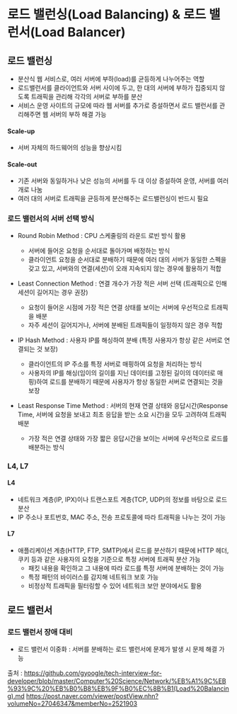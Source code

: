 # 로드 밸런싱(Load Balancing) & 로드 밸런서(Load Balancer)

## 로드 밸런싱
- 분산식 웹 서비스로, 여러 서버에 부하(load)를 균등하게 나누어주는 역할
- 로드밸런서를 클라이언트와 서버 사이에 두고, 한 대의 서버에 부하가 집중되지 않도록 트래픽을 관리해 각각의 서버로 부하를 분산
- 서비스 운영 사이트의 규모에 따라 웹 서버를 추가로 증설하면서 로드 밸런서를 관리해주면 웹 서버의 부하 해결 가능

#### Scale-up
- 서버 자체의 하드웨어의 성능을 향상시킴
#### Scale-out
- 기존 서버와 동일하거나 낮은 성능의 서버를 두 대 이상 증설하여 운영, 서버를 여러 개로 나눔
- 여러 대의 서버로 트래픽을 균등하게 분산해주는 로드밸런싱이 반드시 필요

### 로드 밸런서의 서버 선택 방식
- Round Robin Method : CPU 스케줄링의 라운드 로빈 방식 활용
    - 서버에 들어온 요청을 순서대로 돌아가며 배정하는 방식
    - 클라이언트 요청을 순서대로 분배하기 때문에 여러 대의 서버가 동일한 스펙을 갖고 있고, 서버와의 연결(세션)이 오래 지속되지 않는 경우에 활용하기 적합

- Least Connection Method : 연결 개수가 가장 적은 서버 선택 (트래픽으로 인해 세션이 길어지는 경우 권장)
    - 요청이 들어온 시점에 가장 적은 연결 상태를 보이는 서버에 우선적으로 트래픽을 배분
    - 자주 세션이 길어지거나, 서버에 분배된 트래픽들이 일정하지 않은 경우 적합
- IP Hash Method : 사용자 IP를 해싱하여 분배 (특정 사용자가 항상 같은 서버로 연결되는 것 보장)
    - 클라이언트의 IP 주소를 특정 서버로 매핑하여 요청을 처리하는 방식
    - 사용자의 IP를 해싱(임이의 길이를 지닌 데이터를 고정된 길이의 데이터로 매핑)하여 로드를 분배하기 때문에 사용자가 항상 동일한 서버로 연결되는 것을 보장

- Least Response Time Method : 서버의 현재 연결 상태와 응답시간(Response Time, 서버에 요청을 보내고 최초 응답을 받는 소요 시간)을 모두 고려하여 트래픽 배분
    - 가장 적은 연결 상태와 가장 짧은 응답시간을 보이는 서버에 우선적으로 로드를 배분하는 방식


### L4, L7
#### L4
- 네트워크 계층(IP, IPX)이나 트랜스포트 계층(TCP, UDP)의 정보를 바탕으로 로드 분산
- IP 주소나 포트번호, MAC 주소, 전송 프로토콜에 따라 트래픽을 나누는 것이 가능

#### L7
- 애플리케이션 계층(HTTP, FTP, SMTP)에서 로드를 분산하기 때문에 HTTP 헤더, 쿠키 등과 같은 사용자의 요청을 기준으로 특정 서버에 트래픽 분산 가능
    - 패킷 내용을 확인하고 그 내용에 따라 로드를 특정 서버에 분배하는 것이 가능
    - 특정 패턴의 바이러스를 감지해 네트워크 보호 가능
    - 비정상적 트래픽을 필터링할 수 있어 네트워크 보안 분야에서도 활용



## 로드 밸런서
### 로드 밸런서 장애 대비
- 로드 밸런서 이중화 : 서버를 분배하는 로드 밸런서에 문제가 발생 시 문제 해결 가능


출처 : 
https://github.com/gyoogle/tech-interview-for-developer/blob/master/Computer%20Science/Network/%EB%A1%9C%EB%93%9C%20%EB%B0%B8%EB%9F%B0%EC%8B%B1(Load%20Balancing).md
https://post.naver.com/viewer/postView.nhn?volumeNo=27046347&memberNo=2521903